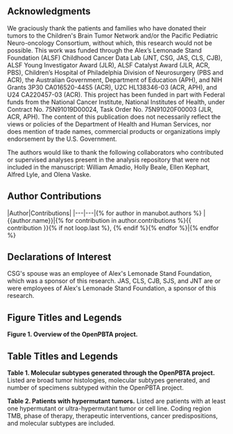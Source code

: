 ## Acknowledgments

We graciously thank the patients and families who have donated their tumors to the Children's Brain Tumor Network and/or the Pacific Pediatric Neuro-oncology Consortium, without which, this research would not be possible. 
This work was funded through the Alex’s Lemonade Stand Foundation (ALSF) Childhood Cancer Data Lab (JNT, CSG, JAS, CLS, CJB), ALSF Young Investigator Award (JLR), ALSF Catalyst Award (JLR, ACR, PBS), Children’s Hospital of Philadelphia Division of Neurosurgery (PBS and ACR), the Australian Government, Department of Education (APH), and NIH Grants 3P30 CA016520-44S5 (ACR), U2C HL138346-03 (ACR, APH), and U24 CA220457-03 (ACR).
This project has been funded in part with Federal funds from the National Cancer Institute, National Institutes of Health, under Contract No. 75N91019D00024, Task Order No. 75N91020F00003 (JLR, ACR, APH). 
The content of this publication does not necessarily reflect the views or policies of the Department of Health and Human Services, nor does mention of trade names, commercial products or organizations imply endorsement by the U.S. Government.

The authors would like to thank the following collaborators who contributed or supervised analyses present in the analysis repository that were not included in the manuscript: William Amadio, Holly Beale, Ellen Kephart, Alfred Lyle, and Olena Vaske.


## Author Contributions

|Author|Contributions|
|---|---|{% for author in manubot.authors %}
|{{author.name}}|{% for contribution in author.contributions %}{{ contribution }}{% if not loop.last %}, {% endif %}{% endfor %}|{% endfor %}


## Declarations of Interest

CSG's spouse was an employee of Alex's Lemonade Stand Foundation, which was a sponsor of this research.
JAS, CLS, CJB, SJS, and JNT are or were employees of Alex's Lemonade Stand Foundation, a sponsor of this research.

## Figure Titles and Legends
**Figure 1. Overview of the OpenPBTA project.**

## Table Titles and Legends
**Table 1. Molecular subtypes generated through the OpenPBTA project.**
Listed are broad tumor histologies, molecular subtypes generated, and number of specimens subtyped within the OpenPBTA project.

**Table 2. Patients with hypermutant tumors.**
Listed are patients with at least one hypermutant or ultra-hypermutant tumor or cell line.
Coding region TMB, phase of therapy, therapeutic interventions, cancer predispositions, and molecular subtypes are included.

